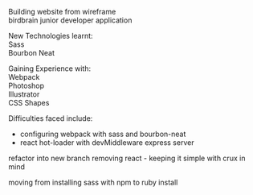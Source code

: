 Building website from wireframe  
birdbrain junior developer application  
  
New Technologies learnt:  
Sass  
Bourbon Neat  

Gaining Experience with:  
Webpack  
Photoshop  
Illustrator  
CSS Shapes

Difficulties faced include:  
 - configuring webpack with sass and bourbon-neat  
 - react hot-loader with devMiddleware express server

  
refactor into new branch removing react - keeping it simple with crux in mind

moving from installing sass with npm to ruby install
  
   
     
